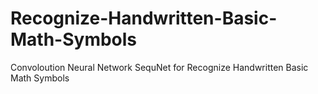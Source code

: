 # Recognize-Handwritten-Basic-Math-Symbols
Convoloution Neural Network SequNet for  Recognize Handwritten Basic Math Symbols
